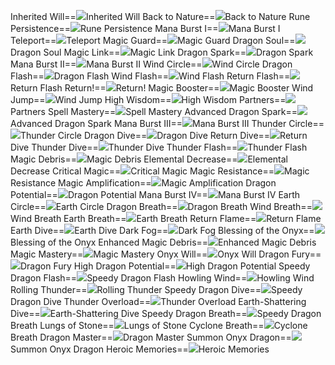 Inherited Will==<img src="upload/mxd/Evan/Skill_Inherited_Will.png"/>Inherited Will
Back to Nature==<img src="upload/mxd/Evan/Skill_Back_to_Nature.png"/>Back to Nature
Rune Persistence==<img src="upload/mxd/Evan/Skill_Rune_Persistence.png"/>Rune Persistence
Mana Burst I==<img src="upload/mxd/Evan/Skill_Mana_Burst_I.png"/>Mana Burst I
Teleport==<img src="upload/mxd/Evan/Skill_Teleport.png"/>Teleport
Magic Guard==<img src="upload/mxd/Evan/Skill_Magic_Guard_(Evan).png"/>Magic Guard
Dragon Soul==<img src="upload/mxd/Evan/Skill_Dragon_Soul.png"/>Dragon Soul
Magic Link==<img src="upload/mxd/Evan/Skill_Magic_Link.png"/>Magic Link
Dragon Spark==<img src="upload/mxd/Evan/Skill_Dragon_Spark.png"/>Dragon Spark
Mana Burst II==<img src="upload/mxd/Evan/Skill_Mana_Burst_II.png"/>Mana Burst II
Wind Circle==<img src="upload/mxd/Evan/Skill_Wind_Circle.png"/>Wind Circle
Dragon Flash==<img src="upload/mxd/Evan/Skill_Dragon_Flash.png"/>Dragon Flash
Wind Flash==<img src="upload/mxd/Evan/Skill_Wind_Flash.png"/>Wind Flash
Return Flash==<img src="upload/mxd/Evan/Skill_Return_Flash.png"/>Return Flash
Return!==<img src="upload/mxd/Evan/Skill Return!.png"/>Return!
Magic Booster==<img src="upload/mxd/Evan/Skill_Magic_Booster_(Evan).png"/>Magic Booster
Wind Jump==<img src="upload/mxd/Evan/Skill_Wind_Jump.png"/>Wind Jump
High Wisdom==<img src="upload/mxd/Evan/Skill_High_Wisdom_(Evan).png"/>High Wisdom
Partners==<img src="upload/mxd/Evan/Skill_Partners.png"/>Partners
Spell Mastery==<img src="upload/mxd/Evan/Skill_Spell_Mastery_(Evan).png"/>Spell Mastery
Advanced Dragon Spark==<img src="upload/mxd/Evan/Skill_Advanced_Dragon_Spark.png"/>Advanced Dragon Spark
Mana Burst III==<img src="upload/mxd/Evan/Skill_Mana_Burst_III.png"/>Mana Burst III
Thunder Circle==<img src="upload/mxd/Evan/Skill_Thunder_Circle.png"/>Thunder Circle
Dragon Dive==<img src="upload/mxd/Evan/Skill_Dragon_Dive.png"/>Dragon Dive
Return Dive==<img src="upload/mxd/Evan/Skill_Return_Dive.png"/>Return Dive
Thunder Dive==<img src="upload/mxd/Evan/Skill_Thunder_Dive.png"/>Thunder Dive
Thunder Flash==<img src="upload/mxd/Evan/Skill_Thunder_Flash.png"/>Thunder Flash
Magic Debris==<img src="upload/mxd/Evan/Skill_Magic_Debris.png"/>Magic Debris
Elemental Decrease==<img src="upload/mxd/Evan/Skill_Elemental_Decrease_(Evan).png"/>Elemental Decrease
Critical Magic==<img src="upload/mxd/Evan/Skill_Critical_Magic.png"/>Critical Magic
Magic Resistance==<img src="upload/mxd/Evan/Skill_Magic_Resistance.png"/>Magic Resistance
Magic Amplification==<img src="upload/mxd/Evan/Skill_Magic_Amplification.png"/>Magic Amplification
Dragon Potential==<img src="upload/mxd/Evan/Skill_Dragon_Potential.png"/>Dragon Potential
Mana Burst IV==<img src="upload/mxd/Evan/Skill_Mana_Burst_IV.png"/>Mana Burst IV
Earth Circle==<img src="upload/mxd/Evan/Skill_Earth_Circle.png"/>Earth Circle
Dragon Breath==<img src="upload/mxd/Evan/Skill_Dragon_Breath.png"/>Dragon Breath
Wind Breath==<img src="upload/mxd/Evan/Skill_Wind_Breath.png"/>Wind Breath
Earth Breath==<img src="upload/mxd/Evan/Skill_Earth_Breath.png"/>Earth Breath
Return Flame==<img src="upload/mxd/Evan/Skill_Return_Flame.png"/>Return Flame
Earth Dive==<img src="upload/mxd/Evan/Skill_Earth_Dive.png"/>Earth Dive
Dark Fog==<img src="upload/mxd/Evan/Skill_Dark_Fog.png"/>Dark Fog
Blessing of the Onyx==<img src="upload/mxd/Evan/Skill_Blessing_of_the_Onyx.png"/>Blessing of the Onyx
Enhanced Magic Debris==<img src="upload/mxd/Evan/Skill_Enhanced_Magic_Debris.png"/>Enhanced Magic Debris
Magic Mastery==<img src="upload/mxd/Evan/Skill_Magic_Mastery_(Evan).png"/>Magic Mastery
Onyx Will==<img src="upload/mxd/Evan/Skill_Onyx_Will.png"/>Onyx Will
Dragon Fury==<img src="upload/mxd/Evan/Skill_Dragon_Fury.png"/>Dragon Fury
High Dragon Potential==<img src="upload/mxd/Evan/Skill_High_Dragon_Potential.png"/>High Dragon Potential
Speedy Dragon Flash==<img src="upload/mxd/Evan/Skill_Speedy_Dragon_Flash.png"/>Speedy Dragon Flash
Howling Wind==<img src="upload/mxd/Evan/Skill_Howling_Wind.png"/>Howling Wind
Rolling Thunder==<img src="upload/mxd/Evan/Skill_Rolling_Thunder.png"/>Rolling Thunder
Speedy Dragon Dive==<img src="upload/mxd/Evan/Skill_Speedy_Dragon_Dive.png"/>Speedy Dragon Dive
Thunder Overload==<img src="upload/mxd/Evan/Skill_Thunder_Overload.png"/>Thunder Overload
Earth\-Shattering Dive==<img src="upload/mxd/Evan/Skill_Earth-Shattering_Dive.png"/>Earth-Shattering Dive
Speedy Dragon Breath==<img src="upload/mxd/Evan/Skill_Speedy_Dragon_Breath.png"/>Speedy Dragon Breath
Lungs of Stone==<img src="upload/mxd/Evan/Skill_Lungs_of_Stone.png"/>Lungs of Stone
Cyclone Breath==<img src="upload/mxd/Evan/Skill_Cyclone_Breath.png"/>Cyclone Breath
Dragon Master==<img src="upload/mxd/Evan/Skill_Dragon_Master.png"/>Dragon Master
Summon Onyx Dragon==<img src="upload/mxd/Evan/Skill_Summon_Onyx_Dragon.png"/>Summon Onyx Dragon
Heroic Memories==<img src="upload/mxd/Evan/Skill_Heroic_Memories_(Evan).png"/>Heroic Memories

